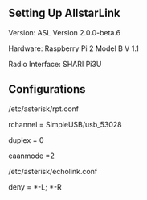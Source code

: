 ## Setting Up AllstarLink 

Version: ASL Version 2.0.0-beta.6

Hardware: Raspberry Pi 2 Model B V 1.1

Radio Interface: SHARI Pi3U

## Configurations

/etc/asterisk/rpt.conf

rchannel = SimpleUSB/usb_53028

duplex = 0

eaanmode =2

/etc/asterisk/echolink.conf

deny = *-L; *-R

